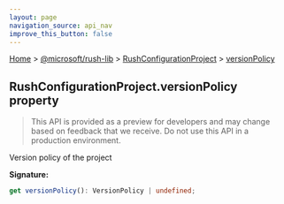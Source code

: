 ```yaml
---
layout: page
navigation_source: api_nav
improve_this_button: false
---
```



[Home](./index.md) &gt; [@microsoft/rush-lib](./rush-lib.md) &gt; [RushConfigurationProject](./rush-lib.rushconfigurationproject.md) &gt; [versionPolicy](./rush-lib.rushconfigurationproject.versionpolicy.md)

## RushConfigurationProject.versionPolicy property

> This API is provided as a preview for developers and may change based on feedback that we receive. Do not use this API in a production environment.
>

Version policy of the project

<b>Signature:</b>

```typescript
get versionPolicy(): VersionPolicy | undefined;
```
